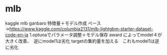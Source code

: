 # mlb
kaggle mlb ganbaro
特徴量＋モデル作成
ベース→https://www.kaggle.com/columbia2131/mlb-lightgbm-starter-dataset-code-en-ja
1.optunaでパラメータ調整＋モデル保存
award によってmodel４が大きく改善、　逆にmodel1は劣化
targetの集約量を加える　これもmodel1は逆に劣化
